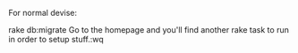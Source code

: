 For normal devise:

rake db:migrate
Go to the homepage and you'll find another rake task to run in order to setup stuff.:wq
